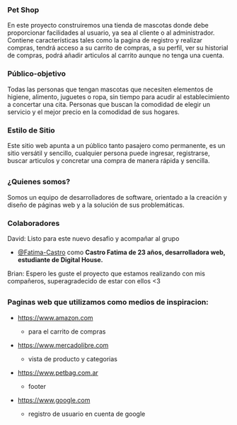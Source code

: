 ### Pet Shop
En este proyecto construiremos una tienda de mascotas donde debe proporcionar facilidades al usuario, ya sea al cliente o al administrador. Contiene características tales como la pagina de registro y realizar compras, tendrá acceso a su carrito de compras, a su perfil, ver su historial de compras, podrá añadir articulos al carrito aunque no tenga una cuenta.

### Público-objetivo
Todas las personas que tengan mascotas que necesiten elementos de higiene, alimento, juguetes o ropa, sin tiempo para acudir al establecimiento a concertar una cita. Personas que buscan la comodidad de elegir un servicio y el mejor precio en la comodidad de sus hogares.

### Estilo de Sitio
Este sitio web apunta a un público tanto pasajero como permanente, es un sitio versátil y sencillo, cualquier persona puede ingresar, registrarse, buscar articulos y concretar una compra de manera rápida y sencilla.
##
### ¿Quienes somos?
Somos un equipo de desarrolladores de software, orientado a la creación y diseño de páginas web y a la solución de sus problemáticas.

### Colaboradores
David:
Listo para este nuevo desafio y acompañar al grupo


* [@Fatima-Castro](https://github.com/Fatima-Castro) como **Castro Fatima de 23 años, desarrolladora web, estudiante de Digital House.**

Brian:
Espero les guste el proyecto que estamos realizando con mis compañeros, superagradecido de estar con ellos <3

##
### Paginas web que utilizamos como medios de inspiracion:
* https://www.amazon.com  
    * para el carrito de compras

* https://www.mercadolibre.com  
   * vista de producto y categorias

* https://www.petbag.com.ar  
   * footer 

* https://www.google.com  
   * registro de usuario en cuenta de google

 

